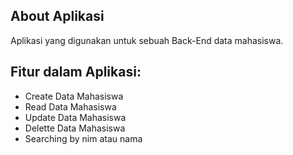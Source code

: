 
## About Aplikasi

Aplikasi yang digunakan untuk sebuah Back-End data mahasiswa.

## Fitur dalam Aplikasi:
- Create Data Mahasiswa
- Read Data Mahasiswa
- Update Data Mahasiswa
- Delette Data Mahasiswa
- Searching by nim atau nama
